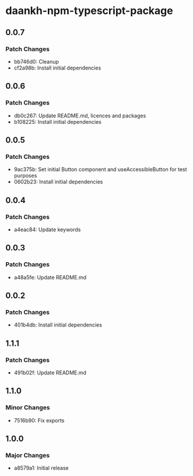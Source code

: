 # daankh-npm-typescript-package

## 0.0.7

### Patch Changes

- bb746d0: Cleanup
- cf2a98b: Install initial dependencies

## 0.0.6

### Patch Changes

- db0c267: Update README.md, licences and packages
- b108225: Install initial dependencies

## 0.0.5

### Patch Changes

- 9ac375b: Set initial Button component and useAccessibleButton for test purposes
- 0602b23: Install initial dependencies

## 0.0.4

### Patch Changes

- a4eac84: Update keywords

## 0.0.3

### Patch Changes

- a48a5fe: Update README.md

## 0.0.2

### Patch Changes

- 401b4db: Install initial dependencies

## 1.1.1

### Patch Changes

- 491b02f: Update README.md

## 1.1.0

### Minor Changes

- 7516b90: Fix exports

## 1.0.0

### Major Changes

- a8579a1: Initial release
